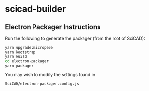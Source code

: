 # scicad-builder

## Electron Packager Instructions

Run the following to generate the packager (from the root of SciCAD):
```bash
yarn upgrade:micropede
yarn bootstrap
yarn build
cd electron-packager
yarn packager
```

You may wish to modify the settings found in 
```
SciCAD/electron-packager.config.js
```
